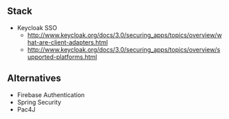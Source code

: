 ## Stack
* Keycloak SSO
  * http://www.keycloak.org/docs/3.0/securing_apps/topics/overview/what-are-client-adapters.html
  * http://www.keycloak.org/docs/3.0/securing_apps/topics/overview/supported-platforms.html
  
## Alternatives
* Firebase Authentication
* Spring Security
* Pac4J